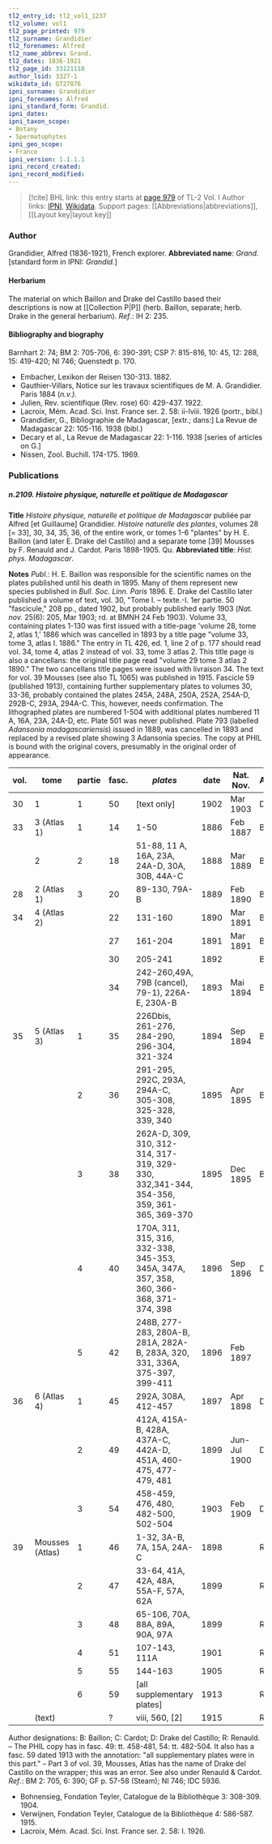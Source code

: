 ```yaml
---
tl2_entry_id: tl2_vol1_1237
tl2_volume: vol1
tl2_page_printed: 979
tl2_surname: Grandidier
tl2_forenames: Alfred
tl2_name_abbrev: Grand.
tl2_dates: 1836-1921
tl2_page_id: 33121110
author_lsid: 3327-1
wikidata_id: Q727876
ipni_surname: Grandidier
ipni_forenames: Alfred
ipni_standard_form: Grandid.
ipni_dates: 
ipni_taxon_scope: 
- Botany
- Spermatophytes
ipni_geo_scope: 
- France
ipni_version: 1.1.1.1
ipni_record_created: 
ipni_record_modified:
---
```


> [!cite] BHL link: this entry starts at [page 979](https://www.biodiversitylibrary.org/page/33121110) of TL-2 Vol. I
> Author links: [IPNI](https://www.ipni.org/a/3327-1), [Wikidata](https://www.wikidata.org/wiki/Q727876). Support pages: [[Abbreviations|abbreviations]], [[Layout key|layout key]]

### Author

Grandidier, Alfred (1836-1921), French explorer. 
**Abbreviated name**: *Grand.* \[standard form in IPNI: *Grandid.*\]

#### Herbarium

The material on which Baillon and Drake del Castillo based their descriptions is now at [[Collection P|P]] (herb. Baillon, separate; herb. Drake in the general herbarium).
*Ref*.: IH 2: 235.

#### Bibliography and biography

Barnhart 2: 74; BM 2: 705-706, 6: 390-391; CSP 7: 815-816, 10: 45, 12: 288, 15: 419-420; NI 746; Quenstedt p. 170.
- Embacher, Lexikon der Reisen 130-313. 1882.
- Gauthier-Villars, Notice sur les travaux scientifiques de M. A. Grandidier. Paris 1884 (*n.v.).*
- Julien, Rev. scientifique (Rev. rose) 60: 429-437. 1922.
- Lacroix, Mém. Acad. Sci. Inst. France ser. 2. 58: ii-lviii. 1926 (portr., bibl.)
- Grandidier, G., Bibliographie de Madagascar, \[extr.; dans:\] La Revue de Madagascar 22: 105-116. 1938 (bibl.)
- Decary et al., La Revue de Madagascar 22: 1-116. 1938 \[series of articles on G.\]
- Nissen, Zool. Buchill. 174-175. 1969.

### Publications

##### n.2109. Histoire physique, naturelle et politique de Madagascar

**Title**
*Histoire physique, naturelle et politique de Madagascar* publiée par Alfred \[et Guillaume\] Grandidier. *Histoire naturelle des plantes*, volumes 28 \[= 33\], 30, 34, 35, 36, of the entire work, or tomes 1-6 "plantes" by H. E. Baillon (and later E. Drake del Castillo) and a separate tome \[39\] Mousses by F. Renauld and J. Cardot. Paris 1898-1905. Qu.
**Abbreviated title**: *Hist. phys. Madagascar*.

**Notes**
*Publ*.: H. E. Baillon was responsible for the scientific names on the plates published until his death in 1895. Many of them represent new species published in *Bull. Soc.*
*Linn. Paris* 1896.
E. Drake del Castillo later published a volume of text, vol. 30, "Tome I. – texte.-I. 1er partie. 50 "fascicule," 208 pp., dated 1902, but probably published early 1903 (*Nat. nov.* 25(6): 205, Mar 1903; rd. at BMNH 24 Feb 1903).
Volume 33, containing plates 1-130 was first issued with a title-page 'volume 28, tome 2, atlas 1,' 1886 which was cancelled in 1893 by a title page "volume 33, tome 3, atlas I. 1886." The entry in TL 426, ed. 1, line 2 of p. 177 should read vol. 34, tome 4, atlas 2 instead of vol. 33, tome 3 atlas 2. This title page is also a cancellans: the original title page read "volume 29 tome 3 atlas 2 1890." The two cancellans title pages were issued with livraison 34.
The text for vol. 39 Mousses (see also TL 1065) was published in 1915. Fascicle 59 (published 1913), containing further supplementary plates to volumes 30, 33-36, probably contained the plates 245A, 248A, 250A, 252A, 254A-D, 292B-C, 293A, 294A-C. This, however, needs confirmation. The lithographed plates are numbered 1-504 with additional plates numbered 11 A, 16A, 23A, 24A-D, etc. Plate 501 was never published. Plate 793 (labelled *Adansonia madagascariensis*) issued in 1889, was cancelled in 1893 and replaced by a revised plate showing 3 Adansonia species. The copy at PHIL is bound with the original covers, presumably in the original order of appearance.

|vol.	|tome	|partie	|fasc.	|*plates*	|date	|Nat. Nov.	|Author|
|---	|---	|---	|---	|---	|---	|---	|---	|
|30	|1	|1	|50	|\[text only\]	|1902	|Mar 1903	|D|
|33	|3 (Atlas 1)	|1	|14	|1-50	|1886	|Feb 1887	|B|
|	|2	|2	|18	|51-88, 11 A, 16A, 23A, 24A-D, 30A, 30B, 44A-C	|1888	|Mar 1889	|B|
|28	|2 (Atlas 1)	|3	|20	|89-130, 79A-B	|1889	|Feb 1890	|B|
|34	|4 (Atlas 2)	|	|22	|131-160	|1890	|Mar 1891	|B|
|	|	|	|27	|161-204	|1891	|Mar 1891	|B|
|	|	|	|30	|205-241	|1892	|	|B|
|	|	|	|34	|242-260,49A, 79B (cancel), 79-1), 226A-E, 230A-B	|1893	|Mai 1894	|B|
|35	|5 (Atlas 3)	|1	|35	|226Dbis, 261-276, 284-290, 296-304, 321-324	|1894	|Sep 1894	|B|
|	|	|2	|36	|291-295, 292C, 293A, 294A-C, 305-308, 325-328, 339, 340	|1895	|Apr 1895	|B|
|	|	|3	|38	|262A-D, 309, 310, 312-314, 317-319, 329-330, 332,341-344, 354-356, 359, 361-365, 369-370	|1895	|Dec 1895	|B, D|
|	|	|4	|40	|170A, 311, 315, 316, 332-338, 345-353, 345A, 347A, 357, 358, 360, 366-368, 371-374, 398	|1896	|Sep 1896	|D|
|	|	|5	|42	|248B, 277-283, 280A-B, 281A, 282A-B, 283A, 320, 331, 336A, 375-397, 399-411	|1896	|Feb 1897|
|36	|6 (Atlas 4)	|1	|45	|292A, 308A, 412-457	|1897	|Apr 1898	|D|
|	|	|2	|49	|412A, 415A-B, 428A, 437A-C, 442A-D, 451A, 460-475, 477-479, 481	|1899	|Jun-Jul 1900	|D|
|	|	|3	|54	|458-459, 476, 480, 482-500, 502-504	|1903	|Feb 1909	|D|
|39	|Mousses (Atlas)	|1	|46	|1-32, 3A-B, 7A, 15A, 24A-C	|1898	|	|R, C|
|	|	|2	|47	|33-64, 41A, 42A, 48A, 55A-F, 57A, 62A	|1899	|	|R, C|
|	|	|3	|48	|65-106, 70A, 88A, 89A, 90A, 97A	|1899	|	|R, C|
|	|	|4	|51	|107-143, 111A	|1901	|	|R, C|
|	|	|5	|55	|144-163	|1905	|	|R, C|
|	|	|6	|59	|\[all supplementary plates\]	|1913	|	|R, G|
|	|(text)	|	|?	|viii, 560, \[2\]	|1915	|	|R, C|

Author designations: B: Baillon; C: Cardot; D: Drake del Castillo; R: Renauld. – The PHIL copy has in fasc. 49: tt. 458-481, 54: tt. 482-504. It also has a fasc. 59 dated 1913 with the annotation: "all supplementary plates were in this part." – Part 3 of vol. 39, Mousses, Atlas has the name of Drake del Castillo on the wrapper; this was an error.
See also under Renauld & Cardot.
*Ref*.: BM 2: 705, 6: 390; GF p. 57-58 (Steam); NI 746; IDC 5936.
- Bohnensieg, Fondation Teyler, Catalogue de la Bibliothèque 3: 308-309. 1904.
- Verwijnen, Fondation Teyler, Catalogue de la Bibliothèque 4: 586-587. 1915.
- Lacroix, Mém. Acad. Sci. Inst. France ser. 2. 58: I. 1926.

